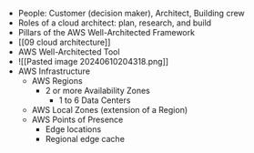 - People: Customer (decision maker), Architect, Building crew
- Roles of a cloud architect: plan, research, and build
- Pillars of the AWS Well-Architected Framework
- [[09 cloud architecture]]
- AWS Well-Architected Tool
- ![[Pasted image 20240610204318.png]]
- AWS Infrastructure
	- AWS Regions
		- 2 or more Availability Zones
			- 1 to 6 Data Centers
	- AWS Local Zones (extension of a Region)
	- AWS Points of Presence
		- Edge locations
		- Regional edge cache